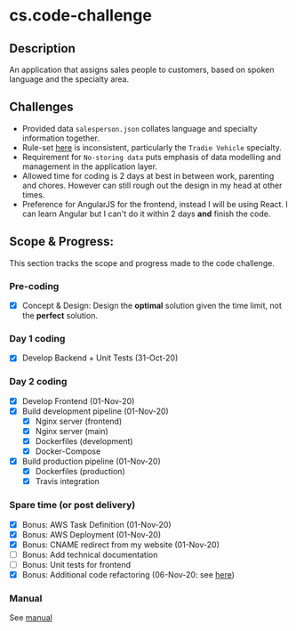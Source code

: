# cs.code-challenge

## Description

An application that assigns sales people to customers, based on spoken language and the specialty area.

## Challenges

- Provided data `salesperson.json` collates language and specialty information together.
- Rule-set [here](https://github.com/farajfarook/code-challenge) is inconsistent, particularly the `Tradie Vehicle` specialty.
- Requirement for `No-storing data` puts emphasis of data modelling and management in the application layer.
- Allowed time for coding is 2 days at best in between work, parenting and chores. However can still rough out the design in my head at other times.
- Preference for AngularJS for the frontend, instead I will be using React. I can learn Angular but I can't do it within 2 days **and** finish the code.

## Scope & Progress:

This section tracks the scope and progress made to the code challenge.

### Pre-coding

- [x] Concept & Design: Design the **optimal** solution given the time limit, not the **perfect** solution.

### Day 1 coding

- [x] Develop Backend + Unit Tests (31-Oct-20)

### Day 2 coding

- [x] Develop Frontend (01-Nov-20)
- [x] Build development pipeline (01-Nov-20)
  - [x] Nginx server (frontend)
  - [x] Nginx server (main)
  - [x] Dockerfiles (development)
  - [x] Docker-Compose
- [x] Build production pipeline (01-Nov-20)
  - [x] Dockerfiles (production)
  - [x] Travis integration

### Spare time (or post delivery)

- [x] Bonus: AWS Task Definition (01-Nov-20)
- [x] Bonus: AWS Deployment (01-Nov-20)
- [x] Bonus: CNAME redirect from my website (01-Nov-20)
- [ ] Bonus: Add technical documentation
- [ ] Bonus: Unit tests for frontend
- [x] Bonus: Additional code refactoring (06-Nov-20: see [here](https://github.com/jackula83/cs.code-challenge/tree/cleanup))

### Manual

See [manual](https://github.com/jackula83/cs.code-challenge/blob/main/Manual.md)
